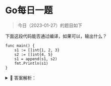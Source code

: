 # Go每日一题

> 今日（2023-01-27）的题目如下

下面这段代码能否通过编译，如果可以，输出什么？

```golang
func main() {
	s1 := []int{1, 2, 3}
	s2 := []int{4, 5}
	s1 = append(s1, s2)
	fmt.Println(s1)
}
```


<details>
<summary style="cursor: pointer">🔑 答案解析：</summary>
<div>

参考答案：不能通过编译。append() 的第二个参数不能直接使用 slice，需使用 … 操作符，将一个切片追加到另一个切片上：append(s1,s2…)。或者直接跟上元素，形如：append(s1,1,2,3)。

</div>
</details>